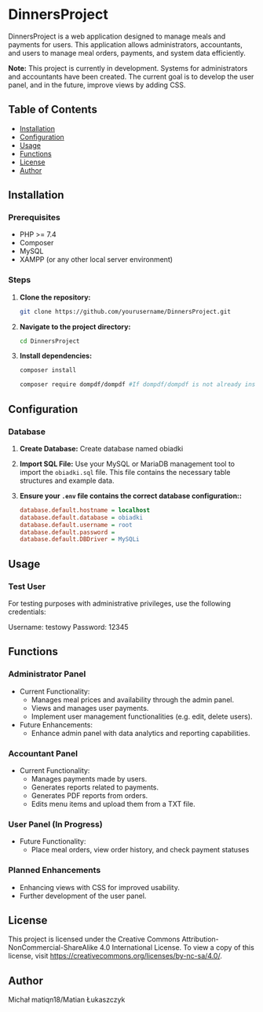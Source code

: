# DinnersProject

DinnersProject is a web application designed to manage meals and payments for users. This application allows administrators, accountants, and users to manage meal orders, payments, and system data efficiently.

**Note:** This project is currently in development. Systems for administrators and accountants have been created. The current goal is to develop the user panel, and in the future, improve views by adding CSS.


## Table of Contents

- [Installation](#installation)
- [Configuration](#configuration)
- [Usage](#usage)
- [Functions](#functions)
- [License](#license)
- [Author](#author)

## Installation

### Prerequisites

- PHP >= 7.4
- Composer
- MySQL
- XAMPP (or any other local server environment)

### Steps

1. **Clone the repository:**

    ```bash
    git clone https://github.com/yourusername/DinnersProject.git
    ```

2. **Navigate to the project directory:**

    ```bash
    cd DinnersProject
    ```

3. **Install dependencies:**

    ```bash
    composer install

    composer require dompdf/dompdf #If dompdf/dompdf is not already installed, you can add it using:

    ```
    
## Configuration

### Database
1. **Create Database:**
    Create database named obiadki

2. **Import SQL File:**
    Use your MySQL or MariaDB management tool to import the `obiadki.sql` file. This file contains the necessary table structures and example data.

3. **Ensure your `.env` file contains the correct database configuration::**

    ```ini
    database.default.hostname = localhost
    database.default.database = obiadki
    database.default.username = root
    database.default.password = 
    database.default.DBDriver = MySQLi
    ```

## Usage
### Test User
For testing purposes with administrative privileges, use the following credentials:

Username: testowy
Password: 12345

## Functions
### Administrator Panel
- Current Functionality:
  - Manages meal prices and availability through the admin panel.
  - Views and manages user payments.
  - Implement user management functionalities (e.g. edit, delete users).
- Future Enhancements:
  - Enhance admin panel with data analytics and reporting capabilities.

### Accountant Panel
- Current Functionality:
  - Manages payments made by users.
  - Generates reports related to payments.
  - Generates PDF reports from orders.
  - Edits menu items and upload them from a TXT file.

### User Panel (In Progress)
- Future Functionality:
  - Place meal orders, view order history, and check payment statuses

### Planned Enhancements
- Enhancing views with CSS for improved usability.
- Further development of the user panel.

## License
This project is licensed under the Creative Commons Attribution-NonCommercial-ShareAlike 4.0 International License. To view a copy of this license, visit https://creativecommons.org/licenses/by-nc-sa/4.0/.

## Author
Michał matiqn18/Matian Łukaszczyk
